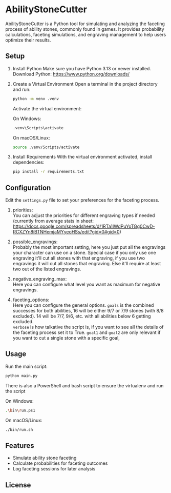 # AbilityStoneCutter

AbilityStoneCutter is a Python tool for simulating and analyzing the faceting process of ability stones, commonly found
in games. It provides probability calculations, faceting simulations, and engraving management to help users optimize
their results.

## Setup
1. Install Python
   Make sure you have Python 3.13 or newer installed.  
   Download Python: https://www.python.org/downloads/

2. Create a Virtual Environment
   Open a terminal in the project directory and run:

    ```bash
    python -m venv .venv
    ```

   Activate the virtual environment:

   On Windows:
    ```bash
    .venv\Scripts\activate
   ```

   On macOS/Linux:
   ```bash
   source .venv/Scripts/activate
   ```

3. Install Requirements
   With the virtual environment activated, install dependencies:

    ```bash
    pip install -r requirements.txt 
    ```

## Configuration
Edit the `settings.py` file to set your preferences for the faceting process.  

1. priorities:  
You can adjust the priorities for different engraving types if needed (currently from average stats in sheet: https://docs.google.com/spreadsheets/d/1RTa1IWdPuYoTGg0CwD-RCXZYn8iBTNHemjaMYyeoHSs/edit?gid=0#gid=0)

2. possible_engravings:  
Probably the most important setting, here you just put all the engravings your character can use on a stone. 
Special case if you only use one engraving it'll cut all stones with that engraving, 
if you use two engravings it will cut all stones that engraving. 
Else it'll require at least two out of the listed engravings.

3. negative_engraving_max:  
Here you can configure what level you want as maximum for negative engravings.

4. faceting_options:  
Here you can configure the general options. `goals` is the combined successes for both abilities, 
16 will be either 9/7 or 7/9 stones (with 8/8 excluded). 
14 will be 7/7, 9/6, etc. with all abilities below 6 getting excluded.  
`verbose` is how talkative the script is, if you want to see all the details of the faceting process set it to True.
`goal1` and `goal2` are only relevant if you want to cut a single stone with a specific goal,

## Usage
Run the main script:

```bash
python main.py
```

There is also a PowerShell and bash script to ensure the virtualenv and run the script

On Windows:
```bash
.\bin\run.ps1
```

On macOS/Linux:
```bash
./bin/run.sh
```

## Features
 - Simulate ability stone faceting
 - Calculate probabilities for faceting outcomes
 - Log faceting sessions for later analysis

## License

